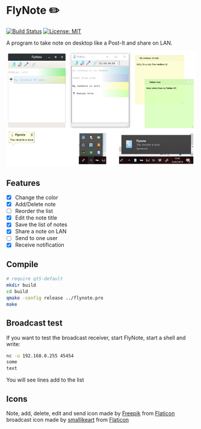 # FlyNote :pencil2:
[![Build Status](https://travis-ci.org/ThiBsc/FlyNote.svg?branch=master)](https://travis-ci.org/ThiBsc/FlyNote)
[![License: MIT](https://img.shields.io/badge/License-GPLv3-blue.svg)](https://opensource.org/licenses/gpl-3.0)

A program to take note on desktop like a Post-It and share on LAN.

![FlyNote](screenshot/sample.jpg)

## Features

* [x] Change the color
* [x] Add/Delete note
* [ ] Reorder the list
* [x] Edit the note title
* [x] Save the list of notes
* [x] Share a note on LAN
* [ ] Send to one user
* [x] Receive notification

## Compile

```sh
# require qt5-default
mkdir build
cd build
qmake -config release ../flynote.pro
make
```

## Broadcast test

If you want to test the broadcast receiver, start FlyNote, start a shell and write:
```bash
nc -u 192.168.0.255 45454
some
text
```
You will see lines add to the list

## Icons

Note, add, delete, edit and send icon made by [Freepik](https://www.freepik.com/) from [Flaticon](www.flaticon.com)  
broadcast icon made by [smallikeart](https://www.flaticon.com/authors/smalllikeart) from [Flaticon](www.flaticon.com)  
